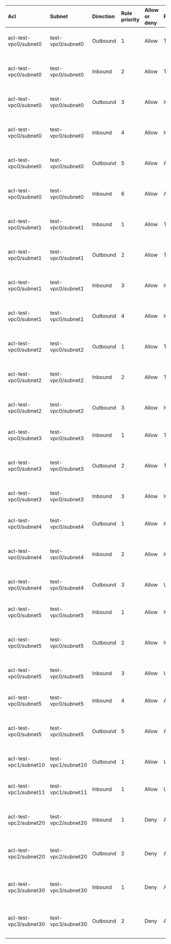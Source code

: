  | Acl | Subnet | Direction | Rule priority | Allow or deny | Protocol | Source | Destination | Value | Description | 
 |  :---  |  :---  |  :---  |  :---  |  :---  |  :---  |  :---  |  :---  |  :---  |  :---  | 
 | acl-test-vpc0/subnet0 | test-vpc0/subnet0 | Outbound | 1 | Allow | TCP | 10.240.0.0/24, any port | 10.240.1.0/24, any port | - | Internal. required-connections[0]: (subnet test-vpc0/subnet0)->(subnet test-vpc0/subnet1); allowed-protocols[0] | 
 | acl-test-vpc0/subnet0 | test-vpc0/subnet0 | Inbound | 2 | Allow | TCP | 10.240.1.0/24, any port | 10.240.0.0/24, any port | - | Internal. response to required-connections[0]: (subnet test-vpc0/subnet0)->(subnet test-vpc0/subnet1); allowed-protocols[0] | 
 | acl-test-vpc0/subnet0 | test-vpc0/subnet0 | Outbound | 3 | Allow | ICMP | 10.240.0.0/24 | 10.240.1.0/24 | Type: Any, Code: Any | Internal. required-connections[0]: (subnet test-vpc0/subnet0)->(subnet test-vpc0/subnet1); allowed-protocols[1] | 
 | acl-test-vpc0/subnet0 | test-vpc0/subnet0 | Inbound | 4 | Allow | ICMP | 10.240.1.0/24 | 10.240.0.0/24 | Type: Any, Code: Any | Internal. response to required-connections[0]: (subnet test-vpc0/subnet0)->(subnet test-vpc0/subnet1); allowed-protocols[1] | 
 | acl-test-vpc0/subnet0 | test-vpc0/subnet0 | Outbound | 5 | Allow | ALL | 10.240.0.0/24 | 10.240.9.0/24 | - | Internal. required-connections[4]: (subnet test-vpc0/subnet0)->(subnet test-vpc0/subnet5); allowed-protocols[0] | 
 | acl-test-vpc0/subnet0 | test-vpc0/subnet0 | Inbound | 6 | Allow | ALL | 10.240.9.0/24 | 10.240.0.0/24 | - | Internal. response to required-connections[4]: (subnet test-vpc0/subnet0)->(subnet test-vpc0/subnet5); allowed-protocols[0] | 
 | acl-test-vpc0/subnet1 | test-vpc0/subnet1 | Inbound | 1 | Allow | TCP | 10.240.0.0/24, any port | 10.240.1.0/24, any port | - | Internal. required-connections[0]: (subnet test-vpc0/subnet0)->(subnet test-vpc0/subnet1); allowed-protocols[0] | 
 | acl-test-vpc0/subnet1 | test-vpc0/subnet1 | Outbound | 2 | Allow | TCP | 10.240.1.0/24, any port | 10.240.0.0/24, any port | - | Internal. response to required-connections[0]: (subnet test-vpc0/subnet0)->(subnet test-vpc0/subnet1); allowed-protocols[0] | 
 | acl-test-vpc0/subnet1 | test-vpc0/subnet1 | Inbound | 3 | Allow | ICMP | 10.240.0.0/24 | 10.240.1.0/24 | Type: Any, Code: Any | Internal. required-connections[0]: (subnet test-vpc0/subnet0)->(subnet test-vpc0/subnet1); allowed-protocols[1] | 
 | acl-test-vpc0/subnet1 | test-vpc0/subnet1 | Outbound | 4 | Allow | ICMP | 10.240.1.0/24 | 10.240.0.0/24 | Type: Any, Code: Any | Internal. response to required-connections[0]: (subnet test-vpc0/subnet0)->(subnet test-vpc0/subnet1); allowed-protocols[1] | 
 | acl-test-vpc0/subnet2 | test-vpc0/subnet2 | Outbound | 1 | Allow | TCP | 10.240.4.0/24, any port | 10.240.5.0/24, ports 8080-8080 | - | Internal. required-connections[1]: (subnet test-vpc0/subnet2)->(subnet test-vpc0/subnet3); allowed-protocols[0] | 
 | acl-test-vpc0/subnet2 | test-vpc0/subnet2 | Inbound | 2 | Allow | TCP | 10.240.5.0/24, ports 8080-8080 | 10.240.4.0/24, any port | - | Internal. response to required-connections[1]: (subnet test-vpc0/subnet2)->(subnet test-vpc0/subnet3); allowed-protocols[0] | 
 | acl-test-vpc0/subnet2 | test-vpc0/subnet2 | Outbound | 3 | Allow | ICMP | 10.240.4.0/24 | 10.240.5.0/24 | Type: 3, Code: 2 | Internal. required-connections[1]: (subnet test-vpc0/subnet2)->(subnet test-vpc0/subnet3); allowed-protocols[1] | 
 | acl-test-vpc0/subnet3 | test-vpc0/subnet3 | Inbound | 1 | Allow | TCP | 10.240.4.0/24, any port | 10.240.5.0/24, ports 8080-8080 | - | Internal. required-connections[1]: (subnet test-vpc0/subnet2)->(subnet test-vpc0/subnet3); allowed-protocols[0] | 
 | acl-test-vpc0/subnet3 | test-vpc0/subnet3 | Outbound | 2 | Allow | TCP | 10.240.5.0/24, ports 8080-8080 | 10.240.4.0/24, any port | - | Internal. response to required-connections[1]: (subnet test-vpc0/subnet2)->(subnet test-vpc0/subnet3); allowed-protocols[0] | 
 | acl-test-vpc0/subnet3 | test-vpc0/subnet3 | Inbound | 3 | Allow | ICMP | 10.240.4.0/24 | 10.240.5.0/24 | Type: 3, Code: 2 | Internal. required-connections[1]: (subnet test-vpc0/subnet2)->(subnet test-vpc0/subnet3); allowed-protocols[1] | 
 | acl-test-vpc0/subnet4 | test-vpc0/subnet4 | Outbound | 1 | Allow | ICMP | 10.240.8.0/24 | 10.240.9.0/24 | Type: 15, Code: Any | Internal. required-connections[2]: (subnet test-vpc0/subnet4)->(subnet test-vpc0/subnet5); allowed-protocols[0] | 
 | acl-test-vpc0/subnet4 | test-vpc0/subnet4 | Inbound | 2 | Allow | ICMP | 10.240.9.0/24 | 10.240.8.0/24 | Type: 16, Code: Any | Internal. response to required-connections[2]: (subnet test-vpc0/subnet4)->(subnet test-vpc0/subnet5); allowed-protocols[0] | 
 | acl-test-vpc0/subnet4 | test-vpc0/subnet4 | Outbound | 3 | Allow | UDP | 10.240.8.0/24, any port | 10.240.9.0/24, any port | - | Internal. required-connections[2]: (subnet test-vpc0/subnet4)->(subnet test-vpc0/subnet5); allowed-protocols[1] | 
 | acl-test-vpc0/subnet5 | test-vpc0/subnet5 | Inbound | 1 | Allow | ICMP | 10.240.8.0/24 | 10.240.9.0/24 | Type: 15, Code: Any | Internal. required-connections[2]: (subnet test-vpc0/subnet4)->(subnet test-vpc0/subnet5); allowed-protocols[0] | 
 | acl-test-vpc0/subnet5 | test-vpc0/subnet5 | Outbound | 2 | Allow | ICMP | 10.240.9.0/24 | 10.240.8.0/24 | Type: 16, Code: Any | Internal. response to required-connections[2]: (subnet test-vpc0/subnet4)->(subnet test-vpc0/subnet5); allowed-protocols[0] | 
 | acl-test-vpc0/subnet5 | test-vpc0/subnet5 | Inbound | 3 | Allow | UDP | 10.240.8.0/24, any port | 10.240.9.0/24, any port | - | Internal. required-connections[2]: (subnet test-vpc0/subnet4)->(subnet test-vpc0/subnet5); allowed-protocols[1] | 
 | acl-test-vpc0/subnet5 | test-vpc0/subnet5 | Inbound | 4 | Allow | ALL | 10.240.0.0/24 | 10.240.9.0/24 | - | Internal. required-connections[4]: (subnet test-vpc0/subnet0)->(subnet test-vpc0/subnet5); allowed-protocols[0] | 
 | acl-test-vpc0/subnet5 | test-vpc0/subnet5 | Outbound | 5 | Allow | ALL | 10.240.9.0/24 | 10.240.0.0/24 | - | Internal. response to required-connections[4]: (subnet test-vpc0/subnet0)->(subnet test-vpc0/subnet5); allowed-protocols[0] | 
 | acl-test-vpc1/subnet10 | test-vpc1/subnet10 | Outbound | 1 | Allow | UDP | 10.240.64.0/24, any port | 10.240.80.0/24, ports 53-53 | - | Internal. required-connections[3]: (subnet test-vpc1/subnet10)->(subnet test-vpc1/subnet11); allowed-protocols[0] | 
 | acl-test-vpc1/subnet11 | test-vpc1/subnet11 | Inbound | 1 | Allow | UDP | 10.240.64.0/24, any port | 10.240.80.0/24, ports 53-53 | - | Internal. required-connections[3]: (subnet test-vpc1/subnet10)->(subnet test-vpc1/subnet11); allowed-protocols[0] | 
 | acl-test-vpc2/subnet20 | test-vpc2/subnet20 | Inbound | 1 | Deny | ALL | Any IP | 10.240.128.0/24 | - | Deny all communication; subnet test-vpc2/subnet20[10.240.128.0/24] does not have required connections | 
 | acl-test-vpc2/subnet20 | test-vpc2/subnet20 | Outbound | 2 | Deny | ALL | 10.240.128.0/24 | Any IP | - | Deny all communication; subnet test-vpc2/subnet20[10.240.128.0/24] does not have required connections | 
 | acl-test-vpc3/subnet30 | test-vpc3/subnet30 | Inbound | 1 | Deny | ALL | Any IP | 10.240.192.0/24 | - | Deny all communication; subnet test-vpc3/subnet30[10.240.192.0/24] does not have required connections | 
 | acl-test-vpc3/subnet30 | test-vpc3/subnet30 | Outbound | 2 | Deny | ALL | 10.240.192.0/24 | Any IP | - | Deny all communication; subnet test-vpc3/subnet30[10.240.192.0/24] does not have required connections | 
